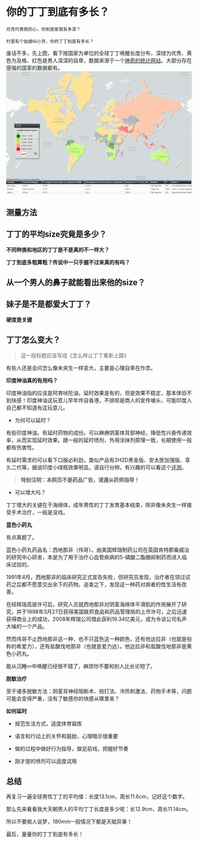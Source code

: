 # 你的丁丁到底有多长？

    月亮代表我的心，你到底爱我有多深？

    村里有个姑娘叫小芳，你的丁丁到底有多长？

废话不多，先上图，看下按国家为单位的全球丁丁唤醒长度分布，深绿为优秀、黄色为及格、红色是男人深深的自卑，数据来源于一个[神奇的统计网站](https://www.targetmap.com/viewer.aspx?reportId=3073
)，大部分存在感强的国家的数据都有。
![Image](penis.jpg)

## 测量方法

## 丁丁的平均size究竟是多少？

**不同种族和地区的丁丁是不是真的不一样大？**

**丁丁到底多粗算粗？传说中一只手握不过来真的有吗？**

## 从一个男人的鼻子就能看出来他的size？

## 妹子是不是都爱大丁丁？

**硬度是关键**

## 丁丁怎么变大？

>这一段标题应该写成《怎么样让丁丁重新上路》

有些人还是会问怎么像未央生一样变大，主要是心理自卑在作祟。

**印度神油真的有用吗？**

印度神油指的应该是阿育吠陀油，延时效果是有的，但是效果不稳定，基本体验不到快感！印度神油这玩意儿早年传自香港，不排除是商人的宣传噱头，可能印度人自己都不知道有这玩意儿。

- 为何可以延时？

有些印度神油，有延时药物的成份。可以麻痹阴茎体背部神经，降低性兴奋传递效率，从而实现延时效果。跟一般的延时喷剂、外用涂抹剂原理一致，长期使用一般都有伤害性。

有延时需求的可以看下口服必利劲，类似产品有2H2D黑金版、安太医加强版、享久二代等，据说印度小绿瓶效果明显。请自行分辨。有兴趣的可以看这个[评测](http://www.maiyspj.com)。

>**特别注明：本网页不是药品广告，请遵从药师指导！**

- 可以增大吗？

丁丁增大的关键在于海绵体，成年男性的丁丁发育基本结束，除非像未央生一样接受手术治疗，一般是没戏。

**蓝色小药丸**

有点离题了。

蓝色小药丸药品名：西地那非（伟哥）。由美国辉瑞制药公司在英国肯特郡桑威治的研究中心研发，本是为了用于治疗心血管疾病的5-磷酸二酯酶抑制药而进入临床试验的。

1991年4月，西地那非的临床研究正式宣告失败，但研究员发现，治疗者在领过试药之后都不愿意交出余下的药物。追查之下，发现这一种药对病者的性生活有改善。

在经辉瑞高层许可后，研究人员就西地那非对阴茎海绵体平滑肌的作用展开了研究，并于1998年3月27日获得美国联邦食品和药品管理局的上市许可，之后迅速获得商业上的成功，2008年辉瑞公司借此获利19.34亿美元，成为令该公司名声大噪的一个产品。

然而伟哥不止西地那非这一种，也不只蓝色这一种颜色，还有他达拉非（也就是俗称的希爱力），还有盐酸伐地那非（也就是爱力达）。他达拉非和盐酸伐地那非是黄色小药丸。

能从沉睡💤中唤醒已经很不错了，麻烦你不要和别人比长论短了。

**脱敏治疗**

至于诸多脱敏方法：阴茎背神经阻断术、拍打法、冷热刺激法、药物手术等，问题可能会变得严重，没有了敏感你的快感从哪里来？

**如何延时**

- 规范生活方式，适度体育锻炼

- 语言和行动上的关怀和鼓励，心理暗示很重要

- 做的过程中做好行为指导，做足前戏，把握好节奏

- 刚才提的喷剂可以适度试用

## 总结

再复习一遍全球男性丁丁的平均值：长度13.1cm，周长11.6cm，记好这个数字。

那么先来看看我大天朝男人的平均丁丁长度是多少呢：长12.9cm，周长11.14cm。

所以不要痴人说梦，180mm一般情况下都是天赋异秉！

最后，量量你的丁丁到底有多长！
